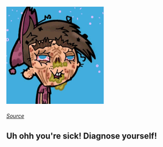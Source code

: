![Sick](sick.png)

###### [Source](https://twitter.com/uglytimmy)

## Uh ohh you're sick! Diagnose yourself!